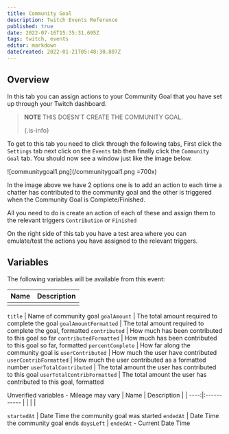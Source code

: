```yaml
---
title: Community Goal
description: Twitch Events Reference
published: true
date: 2022-07-16T15:35:31.695Z
tags: twitch, events
editor: markdown
dateCreated: 2022-01-21T05:48:30.807Z
---
```


## Overview

In this tab you can assign actions to your Community Goal that you have set up through your Twitch dashboard.

> **NOTE** THIS DOESN'T CREATE THE COMMUNITY GOAL. 
> 
> {.is-info}

To get to this tab you need to click through the following tabs, First click the `Settings` tab next click on the `Events` tab then finally click the `Community Goal` tab. You should now see a window just like the image below.

!\[communitygoal1.png\](/communitygoal1.png =700x)

In the image above we have 2 options one is to add an action to each time a chatter has contributed to the community goal and the other is triggered when the Community Goal is Complete/Finished.

All you need to do is create an action of each of these and assign them to the relevant triggers `Contribution` or `Finished`

On the right side of this tab you have a test area where you can emulate/test the actions you have assigned to the relevant triggers.

## Variables

The following variables will be available from this event:

| Name | Description |
| ----:|:----------- |
|      |             |


`title` | Name of community goal `goalAmount` | The total amount required to complete the goal `goalAmountFormatted` | The total amount required to complete the goal, formatted `contributed` | How much has been contributed to this goal so far `contributedFormatted` | How much has been contributed to this goal so far, formatted `percentComplete` | How far along the community goal is `userContributed` | How much the user have contributed `userContribFormatted` | How much the user  contributed as a formatted number `userTotalContributed` | The total amount the user has contributed to this goal `userTotalContribFormatted` | The total amount the user has contributed to this goal, formatted

Unverified variables - Mileage may vary
| Name | Description |
| ----:|:----------- |
|      |             |


`startedAt` | Date Time the community goal was started `endedAt` | Date Time the community goal ends `daysLeft` | `endedAt` - Current Date Time
